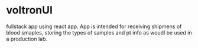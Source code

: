 # voltronUI
fullstack app using react app. App is intended for receiving shipmens of blood smaples, storing the types of samples and pt info as woudl be used in a production lab. 
